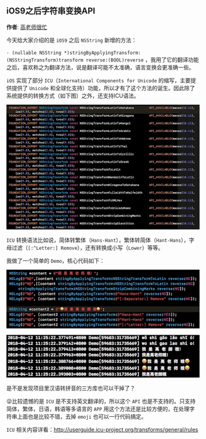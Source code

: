 ## iOS9之后字符串变换API

**作者**: [高老师很忙](https://weibo.com/517082456)

今天给大家介绍的是 `iOS9` 之后 `NSString` 新增的方法：

`- (nullable NSString *)stringByApplyingTransform:(NSStringTransform)transform reverse:(BOOL)reverse`
，我用了它的翻译功能之后，喜欢称之为翻译方法，说是翻译可能不太准确，语言变换会更准确一些。

`iOS` 实现了部分 `ICU`（`International Components for Unicode` 的缩写，主要提供提供了 `Unicode` 和全球化支持）功能，所以才有了这个方法的诞生。因此除了系统提供的转换方式（如下图）之外，还支持ICU语法。

![](./1.jpg)

`ICU` 转换语法比如说，简体转繁体（`Hans-Hant`），繁体转简体（`Hant-Hans`），字母过滤（`[:^Letter:] Remove`），还有转换成小写（`Lower`）等等。

我做了一个简单的 `Demo`，核心代码如下：

![](./2.jpg)

![](./3.jpg)

是不是发现项目里汉语转拼音的三方库也可以干掉了？

😜比较遗憾的是 `ICU` 是不支持英文翻译的，所以这个 `API` 也是不支持的。只支持简体，繁体，日语，韩语等多语言的 `APP` 用这个方法还是比较方便的，在处理字符串上面也是比较不错，去掉 `emoji` 也可以一行代码搞定。

`ICU` 相关内容详看：http://userguide.icu-project.org/transforms/general/rules

